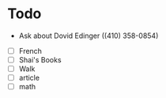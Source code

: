 # Todo
- Ask about Dovid Edinger ((410) 358-0854)

- [ ] French
- [ ] Shai's Books
- [ ] Walk
- [ ] article
- [ ] math